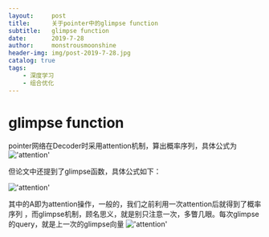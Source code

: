 ```yaml
---
layout:     post
title:      关于pointer中的glimpse function
subtitle:   glimpse function
date:       2019-7-28
author:     monstrousmoonshine
header-img: img/post-2019-7-28.jpg
catalog: true
tags:
    - 深度学习
    - 组合优化
---
```


# glimpse function

pointer网络在Decoder时采用attention机制，算出概率序列，具体公式为
!['attention'](http://wx4.sinaimg.cn/mw1024/007bel6Hgy1g5fox84dpwj30pp05qt9a.jpg)


但论文中还提到了glimpse函数，具体公式如下：

!['attention'](http://wx4.sinaimg.cn/mw1024/007bel6Hgy1g5fox85ejdj30kk04udg8.jpg)

其中的A即为attention操作，一般的，我们之前利用一次attention后就得到了概率序列
，而glimpse机制，顾名思义，就是别只注意一次，多瞥几眼。每次glimpse的query，就是上一次的glimpse向量
!['attention'](http://wx4.sinaimg.cn/mw1024/007bel6Hgy1g5fox85e2sj30c703y0ss.jpg)
